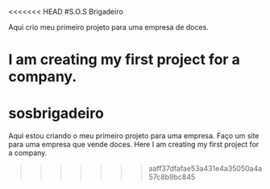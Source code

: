 <<<<<<< HEAD
#S.O.S Brigadeiro

Aqui crio meu primeiro projeto para uma empresa de doces.

I am creating my first project for a company.
=======
# sosbrigadeiro

Aqui estou criando o meu primeiro projeto para uma empresa. Faço um site para uma empresa que vende doces.
Here I am creating my first project for a company.
>>>>>>> aaff37dfafae53a431e4a35050a4a57c8b9bc845
